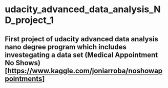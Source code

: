 # udacity_advanced_data_analysis_ND_project_1
## First project of udacity advanced data analysis nano degree program which includes investegating a data set (Medical Appointment No Shows)[https://www.kaggle.com/joniarroba/noshowappointments]
